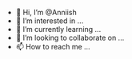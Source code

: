 - 👋 Hi, I’m @Anniish
- 👀 I’m interested in ...
- 🌱 I’m currently learning ...
- 💞️ I’m looking to collaborate on ...
- 📫 How to reach me ...

<!---
Anniish/Anniish is a ✨ special ✨ repository because its `README.md` (this file) appears on your GitHub profile.
You can click the Preview link to take a look at your changes.
--->
